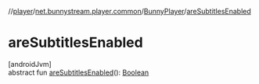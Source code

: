 //[player](../../../index.md)/[net.bunnystream.player.common](../index.md)/[BunnyPlayer](index.md)/[areSubtitlesEnabled](are-subtitles-enabled.md)

# areSubtitlesEnabled

[androidJvm]\
abstract fun [areSubtitlesEnabled](are-subtitles-enabled.md)(): [Boolean](https://kotlinlang.org/api/latest/jvm/stdlib/kotlin/-boolean/index.html)
